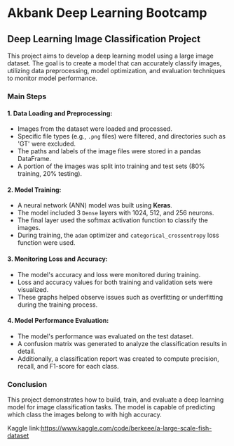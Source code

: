 # Akbank Deep Learning Bootcamp

## Deep Learning Image Classification Project

This project aims to develop a deep learning model using a large image dataset. The goal is to create a model that can accurately classify images, utilizing data preprocessing, model optimization, and evaluation techniques to monitor model performance.

### Main Steps

#### 1. Data Loading and Preprocessing:
- Images from the dataset were loaded and processed.
- Specific file types (e.g., `.png` files) were filtered, and directories such as 'GT' were excluded.
- The paths and labels of the image files were stored in a pandas DataFrame.
- A portion of the images was split into training and test sets (80% training, 20% testing).

#### 2. Model Training:
- A neural network (ANN) model was built using **Keras**.
- The model included 3 `Dense` layers with 1024, 512, and 256 neurons.
- The final layer used the softmax activation function to classify the images.
- During training, the `adam` optimizer and `categorical_crossentropy` loss function were used.

#### 3. Monitoring Loss and Accuracy:
- The model's accuracy and loss were monitored during training.
- Loss and accuracy values for both training and validation sets were visualized.
- These graphs helped observe issues such as overfitting or underfitting during the training process.

#### 4. Model Performance Evaluation:
- The model's performance was evaluated on the test dataset.
- A confusion matrix was generated to analyze the classification results in detail.
- Additionally, a classification report was created to compute precision, recall, and F1-score for each class.

### Conclusion

This project demonstrates how to build, train, and evaluate a deep learning model for image classification tasks. The model is capable of predicting which class the images belong to with high accuracy.

Kaggle link:https://www.kaggle.com/code/berkeee/a-large-scale-fish-dataset
